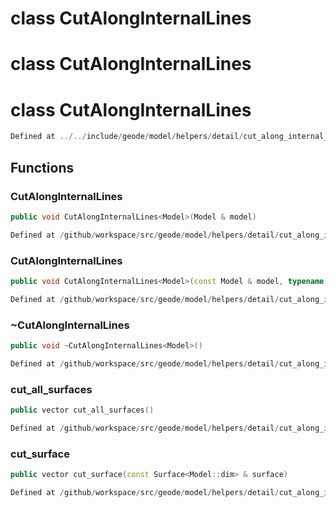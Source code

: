 # class CutAlongInternalLines

# class CutAlongInternalLines

# class CutAlongInternalLines

```cpp
Defined at ../../include/geode/model/helpers/detail/cut_along_internal_lines.h#41
```

## Functions

### CutAlongInternalLines

```cpp
public void CutAlongInternalLines<Model>(Model & model)
```

```cpp
Defined at /github/workspace/src/geode/model/helpers/detail/cut_along_internal_lines.cpp#266
```

### CutAlongInternalLines

```cpp
public void CutAlongInternalLines<Model>(const Model & model, typename Model::Builder & builder)
```

```cpp
Defined at /github/workspace/src/geode/model/helpers/detail/cut_along_internal_lines.cpp#272
```

### ~CutAlongInternalLines

```cpp
public void ~CutAlongInternalLines<Model>()
```

```cpp
Defined at /github/workspace/src/geode/model/helpers/detail/cut_along_internal_lines.cpp#279
```

### cut_all_surfaces

```cpp
public vector cut_all_surfaces()
```

```cpp
Defined at /github/workspace/src/geode/model/helpers/detail/cut_along_internal_lines.cpp#284
```

### cut_surface

```cpp
public vector cut_surface(const Surface<Model::dim> & surface)
```

```cpp
Defined at /github/workspace/src/geode/model/helpers/detail/cut_along_internal_lines.cpp#291
```



